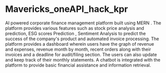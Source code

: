 # Mavericks_oneAPI_hack_kpr
AI powered corporate finance management platform built using MERN . The platform provides various features such as stock price analysis and prediction, ESG scores Prediction , Sentiment Analysis to predict the success of the company's product and automated invoice processing. The platform provides a dashboard wherein users have the graph of revenue and expenses, revenue month by month, recent orders along with their invoices and a deadline for audit/filing section. The users can also update and keep track of their monthly statements. A chatbot is integrated with the platform to provide basic financial assistance and information retrieval.
